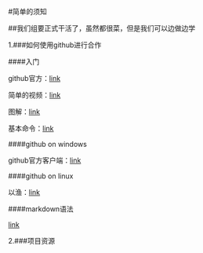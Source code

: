#简单的须知

##我们组要正式干活了，虽然都很菜，但是我们可以边做边学

1.###如何使用github进行合作

####入门

github官方：[link](https://guides.github.com/introduction/flow/)

简单的视频：[link](https://www.youtube.com/watch?v=3a2x1iJFJWc)

图解：[link](https://marklodato.github.io/visual-git-guide/index-zh-cn.html)

基本命令：[link](https://confluence.atlassian.com/bitbucketserver/basic-git-commands-776639767.html)

####github on windows

github官方客户端：[link](https://desktop.github.com/)

####github on linux

以渔：[link](https://git-scm.com/docs)

####markdown语法

[link](https://guides.github.com/features/mastering-markdown/)

2.###项目资源
